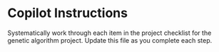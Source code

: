 # Copilot Instructions

Systematically work through each item in the project checklist for the genetic algorithm project. Update this file as you complete each step.
